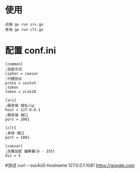 # 使用
    远端 go run srv.go
    本地 go run clt.go


# 配置 conf.ini
    [common]
    ;加密方式
    cipher = caesar
    ;代理协议
    proto = socks5
    ;token
    token = zcsk18

    [srv]
    ;服务端 域名/ip
    host = 127.0.0.1
    ;服务端 端口
    port = 2081

    [clt]
    ;本地 端口
    port = 1081

    [caesar]
    ;凯撒加密 偏移量(0 - 255)
    dis = 5

#测试
    curl --socks5-hostname 127.0.0.1:1081 https://google.com
